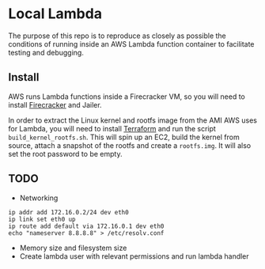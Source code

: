 # Local Lambda

The purpose of this repo is to reproduce as closely as possible the conditions of running inside an AWS Lambda function container to facilitate testing and debugging.

## Install

AWS runs Lambda functions inside a Firecracker VM, so you will need to install [Firecracker](https://github.com/firecracker-microvm/firecracker/tree/main) and Jailer.

In order to extract the Linux kernel and rootfs image from the AMI AWS uses for Lambda, you will need to install [Terraform](https://developer.hashicorp.com/terraform/tutorials/aws-get-started/install-cli) and run the script `build_kernel_rootfs.sh`. This will spin up an EC2, build the kernel from source, attach a snapshot of the rootfs and create a `rootfs.img`. It will also set the root password to be empty.

## TODO
* Networking
```
ip addr add 172.16.0.2/24 dev eth0
ip link set eth0 up
ip route add default via 172.16.0.1 dev eth0
echo "nameserver 8.8.8.8" > /etc/resolv.conf
```
* Memory size and filesystem size
* Create lambda user with relevant permissions and run lambda handler
